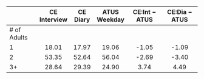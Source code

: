 
|                      | CE<br>Interview |  CE<br>Diary | ATUS<br>Weekday | CE:Int &minus; ATUS | CE:Dia &minus; ATUS |
| -------------------- | :----------: | :----------: | :----------: | :----------: | :----------: |
| # of Adults          |              |              |              |              |              |
| 1                    |        18.01 |        17.97 |        19.06 |        -1.05 |        -1.09 |
| 2                    |        53.35 |        52.64 |        56.04 |        -2.69 |        -3.40 |
| 3+                   |        28.64 |        29.39 |        24.90 |         3.74 |         4.49 |

